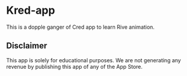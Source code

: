# Kred-app
This is a dopple ganger of Cred app to learn Rive animation. 

## Disclaimer
This app is solely for educational purposes. We are not generating any revenue by publishing this app of any of the App Store.
